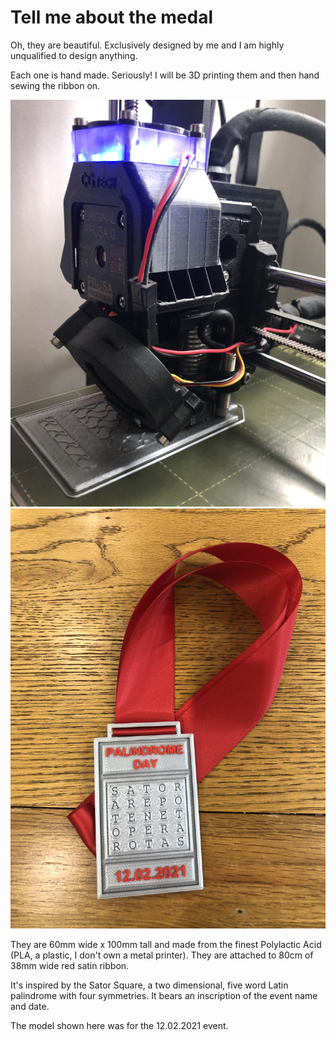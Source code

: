 # Tell me about the medal

Oh, they are beautiful. Exclusively designed by me and I am highly unqualified to design anything.

Each one is hand made. Seriously! I will be 3D printing them and then hand sewing the ribbon on.

![A picture of a medal being printed by a 3D printer](printing.JPG)
![A picture of a medal](medal.JPG)

They are 60mm wide x 100mm tall and made from the finest Polylactic Acid (PLA, a plastic, I don't own a metal printer). They are attached to 80cm of 38mm wide red satin ribbon.

It's inspired by the Sator Square, a two dimensional, five word Latin palindrome with four symmetries. It bears an inscription of the event name and date.

The model shown here was for the 12.02.2021 event.
